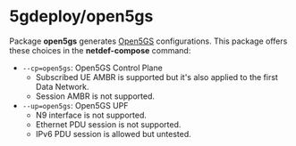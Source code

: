 # 5gdeploy/open5gs

Package **open5gs** generates [Open5GS](https://open5gs.org/) configurations.
This package offers these choices in the **netdef-compose** command:

* `--cp=open5gs`: Open5GS Control Plane
  * Subscribed UE AMBR is supported but it's also applied to the first Data Network.
  * Session AMBR is not supported.
* `--up=open5gs`: Open5GS UPF
  * N9 interface is not supported.
  * Ethernet PDU session is not supported.
  * IPv6 PDU session is allowed but untested.

